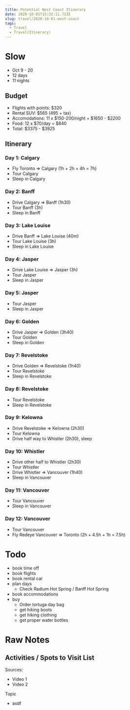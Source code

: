 ```yaml
---
title: Potential West Coast Itinerary
date: 2020-10-01T15:32:11.733Z
slug: travel/2020-10-01-west-coast
tags:
  - Travel
  - Travel(Itinerary)
---
```


# Slow

- Oct 9 - 20
- 12 days
- 11 nights

## Budget

- Flights with points: \$320
- Rental SUV: \$565 (495 + tax)
- Accomodations: 11 x $150-200/night = $1650 - \$2200
- Food: 12 x $70/day = $840
- Total: $3375 - $3925

## Itinerary

### Day 1: Calgary

- Fly Toronto => Calgary (1h + 2h + 4h = 7h)
- Tour Calgary
- Sleep in Calgary

### Day 2: Banff

- Drive Calgary => Banff (1h30)
- Tour Banff (3h)
- Sleep in Banff

### Day 3: Lake Louise

- Drive Banff => Lake Louise (40m)
- Tour Lake Louise (3h)
- Sleep in Lake Louise

### Day 4: Jasper

- Drive Lake Louise => Jasper (3h)
- Tour Jasper
- Sleep in Jasper

### Day 5: Jasper

- Tour Jasper
- Sleep in Jasper

### Day 6: Golden

- Drive Jasper => Golden (3h40)
- Tour Golden
- Sleep in Golden

### Day 7: Revelstoke

- Drive Golden => Revelstoke (1h40)
- Tour Revelstoke
- Sleep in Revelstoke

### Day 8: Revelstoke

- Tour Revelstoke
- Sleep in Revelstoke

### Day 9: Kelowna

- Drive Revelstoke => Kelowna (2h30)
- Tour Kelowna
- Drive half way to Whistler (2h30), sleep

### Day 10: Whistler

- Drive other half to Whistler (2h30)
- Tour Whistler
- Drive Whistler => Vancouver (1h40)
- Sleep in Vancouver

### Day 11: Vancouver

- Tour Vancouver
- Sleep in Vancouver

### Day 12: Vancouver

- Tour Vancouver
- Fly Redeye Vancouver => Toronto (2h + 4.5h + 1h = 7.5h)

# Todo

- book time off
- book flights
- book rental car
- plan days
  - Check Radium Hot Spring / Banff Hot Spring
- book accommodations
- buy
  - Order tortuga day bag
  - get hiking boots
  - get hiking clothing
  - get proper water bottles

# Raw Notes

## Activities / Spots to Visit List

Sources:

- Video 1
- Video 2

Topic

- asdf
